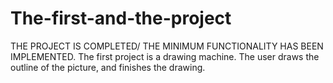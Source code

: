 # The-first-and-the-project
THE PROJECT IS COMPLETED/ THE MINIMUM FUNCTIONALITY HAS BEEN IMPLEMENTED. The first project is a drawing machine. The user draws the outline of the picture, and finishes the drawing.
